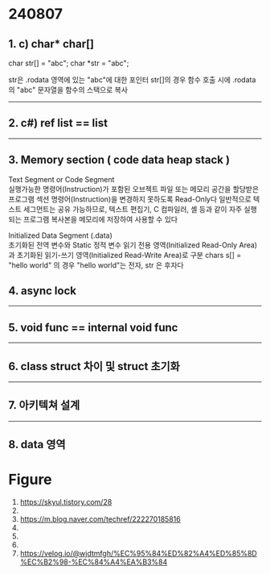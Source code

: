 # 240807
## 1. c)  char* char[]
char str[] = "abc";
char *str = "abc";

 str은 .rodata 영역에 있는 "abc"에 대한 포인터
 str[]의 경우 함수 호출 시에 .rodata의 "abc" 문자열을 함수의 스택으로 복사

***

## 2. c#) ref list == list

***

## 3. Memory section ( code data heap stack )

Text Segment or Code Segment 	
						실행가능한 명령어(Instruction)가 포함된 오브젝트 파일 또는 메모리 공간을 할당받은 프로그램 섹션
						명령어(Instruction)을 변경하지 못하도록 Read-Only다
						일반적으로 텍스트 세그먼트는 공유 가능하므로, 텍스트 편집기, C 컴파일러, 셸 등과 같이 자주 실행되는 프로그램 복사본을 메모리에 저장하여 사용할 수 있다

Initialized Data Segment (.data)	
						초기화된 전역 변수와 Static 정적 변수
						읽기 전용 영역(Initialized Read-Only Area)과 초기화된 읽기-쓰기 영역(Initialized Read-Write Area)로 구분
            chars s[] = "hello world" 의 경우 "hello world"는 전자, str 은 후자다

## 4. async lock

***

## 5. void func == internal void func

***

## 6. class struct 차이 및 struct 초기화



***

## 7. 아키텍쳐 설계



***

## 8. data 영역 

# Figure 
1. https://skyul.tistory.com/28
2.
3. https://m.blog.naver.com/techref/222270185816
4.
5.
6.
7. https://velog.io/@wjdtmfgh/%EC%95%84%ED%82%A4%ED%85%8D%EC%B2%98-%EC%84%A4%EA%B3%84
